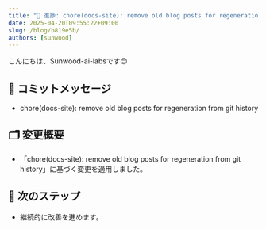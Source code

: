 ```yaml
---
title: "🚀 進捗: chore(docs-site): remove old blog posts for regeneration from git history"
date: 2025-04-20T09:55:22+09:00
slug: /blog/b819e5b/
authors: [sunwood]
---
```


こんにちは、Sunwood-ai-labsです😊

## 🔖 コミットメッセージ
- chore(docs-site): remove old blog posts for regeneration from git history

## 🗂️ 変更概要
- 「chore(docs-site): remove old blog posts for regeneration from git history」に基づく変更を適用しました。

## 🚀 次のステップ
- 継続的に改善を進めます。

